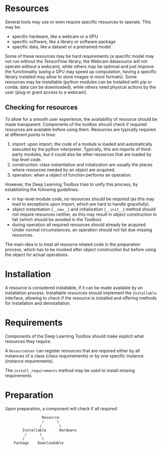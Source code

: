 # Resources

Several tools may use or even require specific resources to
operate. This may be:
* specific hardware, like a webcam or a GPU
* specific software, like a library or software package
* specific data, like a dataset or a pretrained model

Some of these resources may be hard requirements (a specific model may
not run without the TensorFlow library, the Webcam datasource will not
operate without a webcam), while others may be optional and just
improve the functionality (using a GPU may speed up computation,
having a specific library installed may allow to store images in more
formats). Some resources may be installable (python modules can be
installed with pip or conda, data can be downloaded), while others
need physical actions by the user (plug or grant access to a webcam).

## Checking for resources

To allow for a smooth user experience, the availability of resource
should be made transparent.  Components of the toolbox should check
if required resources are available before using them. Resources
are typically required at different points in time:

1. import: upon import, the code of a module is loaded and automatically
executed by the python interpreter. Typically, this are imports of
third-party modules, but it could also be other resources that are loaded
by top level code.
2. construction: class instantiation and intialization are usually the
places where resources needed by an object are acquired.
3. operation: when a object of function performs an operation.

However, the Deep Learning Toolbox tries to unify this process, by
establishing the following guidelines:
* in top-level module code, no resources should be required (as this may
  lead to exceptions upon import, which are hard to handle gracefully).
* object instantiation (`__new__`) and initialization (`__init__`)
  method should not require resources neither, as this may result in
  object construction to fail (which should be avoided in the Toolbox)
* during operation all required resources should already be acquired.
  Under normal circumstances, an operation should not fail due missing
  resources.

The main idea is to treat all resource related code in the preparation
process, which has to be invoked after object construction but before
using the object for actual operations. 


# Installation

A resource is considered installable, if it can be made available by
an installation process.  Installable resources should implement the
`Installable` interface, allowing to check if the resource is
installed and offering methods for installation and deinstallation.


# Requirements

Components of the Deep Learning Toolbox should make explicit what
resources they require.

A `ResourceUser` can register resources that are required either by
all instances of a class (class requrirements) or by one specific
instance (instance requirements).

The `install_requirements` method may be used to install missing
requirements.


# Preparation

Upon preparation, a component will check if all required


```
                 Resource
                 /      \
                /        \
        Installable      Hardware
         /      \
        /        \
    Package    Downloadable
```
